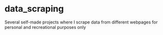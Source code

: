 # data_scraping
Several self-made projects where I scrape data from different webpages for personal and recreational purposes only
